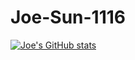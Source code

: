 ﻿# Joe-Sun-1116
 [![ Joe's GitHub stats](https://github-readme-stats.vercel.app/api?username=Joe-Sun-1116&theme=nightowlshow_icons=true&hide=stars,prs,issues,contribs)](https://github.com/anuraghazra/github-readme-stats)
